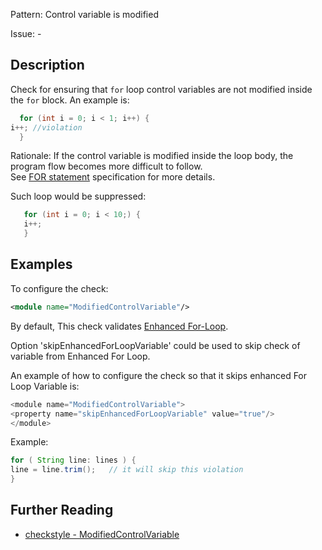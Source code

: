 Pattern: Control variable is modified

Issue: -

## Description

Check for ensuring that `for` loop control variables are not modified inside the `for` block. An example is: 


```java
  for (int i = 0; i < 1; i++) {
i++; //violation
  }
```
        

Rationale: If the control variable is modified inside the loop body, the program flow becomes more difficult to follow.  
See [FOR statement](http://docs.oracle.com/javase/specs/jls/se8/html/jls-14.html#jls-14.14) specification for more details. 

Such loop would be suppressed: 


```java
   for (int i = 0; i < 10;) {
   i++;
   }
```
        

## Examples

To configure the check: 


```xml
<module name="ModifiedControlVariable"/>
```
        

By default, This check validates [Enhanced For-Loop](http://docs.oracle.com/javase/specs/jls/se8/html/jls-14.html#jls-14.14.2). 

Option 'skipEnhancedForLoopVariable' could be used to skip check of variable from Enhanced For Loop. 

An example of how to configure the check so that it skips enhanced For Loop Variable is: 


```java
<module name="ModifiedControlVariable">
<property name="skipEnhancedForLoopVariable" value="true"/>
</module>
```


Example:


```java
for ( String line: lines ) {
line = line.trim();   // it will skip this violation
}
```

## Further Reading

* [checkstyle - ModifiedControlVariable](https://checkstyle.sourceforge.io/checks/coding/modifiedcontrolvariable.html#ModifiedControlVariable)
